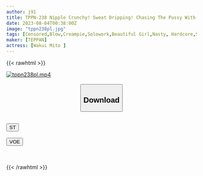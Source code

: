 ```yaml
---
author: j91
title: TPPN-238 Nipple Crunchy! Sweat Dripping! Chasing The Pussy With Maximum Sensitivity After Being Vaginal Cum Shot! Chikuiki Climax Sweaty Sex Miu Wakui
date: 2023-08-04T00:38:00Z
image: "tppn238pl.jpg"
tags: [Censored,Blow,Creampie,Solowork,Beautiful Girl,Nasty, Hardcore,Sweat	 ]
maker: [TEPPAN]
actress: [Wakui Mito ]
---
```



{{< rawhtml >}}

<div class="video" data-videoid="lkWDdbxZwbhdxr">
    <a href="javascript:;">
        <img src="https://my.j91.asia/posts/tppn238pl/tppn238pl.jpg" width="WIDTH" height="HEIGHT" alt="tppn238pl.mp4" loading="lazy">
    </a>
</div>

<script type="text/javascript" src="https://j91.asia/asset/on-demand-st.js"></script>

<br>
  <link rel="stylesheet" href="https://j91.asia/asset/bs5.css">
  
  <center>
  <button class="btn btn-primary" type="button" data-bs-toggle="collapse" data-bs-target=".multi-collapse" aria-expanded="false" aria-controls="multiCollapseExample1 multiCollapseExample2"><h2>Download</h2></button></center>
</p>
<div class="row">
  <div class="col">
    <div class="collapse multi-collapse" id="multiCollapseExample1">
      <div class="card card-body">
	      	      <br>
<div class="buttons">  
<a href="https://streamtape.to/v/lkWDdbxZwbhdxr"><button class="btn-hover color-3"><i class="fa fa-download"></i> ST</button></a></div>
    </div>
  </div>
</div>
  <div class="col">
    <div class="collapse multi-collapse" id="multiCollapseExample2">
      <div class="card card-body">
	      <br>
<div class="buttons">
    <a href="https://voe.sx/pwzp3pjcdfcu"><button class="btn-hover color-9"><i class="fa fa-download"></i> VOE</button></a></div>
<br><br>
      </div>
    </div>
  </div>
</div>

{{< /rawhtml >}}